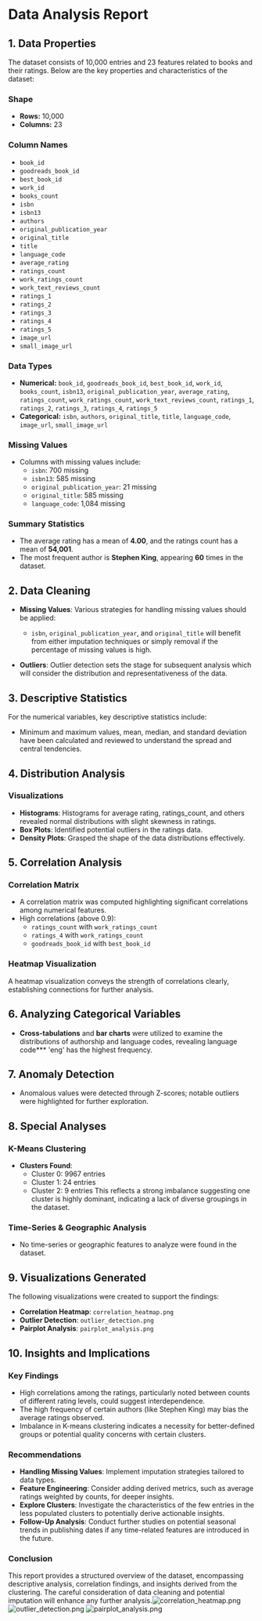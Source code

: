 # Data Analysis Report

## 1. Data Properties

The dataset consists of 10,000 entries and 23 features related to books and their ratings. Below are the key properties and characteristics of the dataset:

### Shape
- **Rows:** 10,000
- **Columns:** 23

### Column Names
- `book_id`
- `goodreads_book_id`
- `best_book_id`
- `work_id`
- `books_count`
- `isbn`
- `isbn13`
- `authors`
- `original_publication_year`
- `original_title`
- `title`
- `language_code`
- `average_rating`
- `ratings_count`
- `work_ratings_count`
- `work_text_reviews_count`
- `ratings_1`
- `ratings_2`
- `ratings_3`
- `ratings_4`
- `ratings_5`
- `image_url`
- `small_image_url`

### Data Types
- **Numerical:** `book_id`, `goodreads_book_id`, `best_book_id`, `work_id`, `books_count`, `isbn13`, `original_publication_year`, `average_rating`, `ratings_count`, `work_ratings_count`, `work_text_reviews_count`, `ratings_1`, `ratings_2`, `ratings_3`, `ratings_4`, `ratings_5`
- **Categorical:** `isbn`, `authors`, `original_title`, `title`, `language_code`, `image_url`, `small_image_url`

### Missing Values
- Columns with missing values include:
  - `isbn`: 700 missing
  - `isbn13`: 585 missing
  - `original_publication_year`: 21 missing
  - `original_title`: 585 missing
  - `language_code`: 1,084 missing

### Summary Statistics
- The average rating has a mean of **4.00**, and the ratings count has a mean of **54,001**.
- The most frequent author is **Stephen King**, appearing **60** times in the dataset.
  
## 2. Data Cleaning

- **Missing Values**: Various strategies for handling missing values should be applied:
  - `isbn`, `original_publication_year`, and `original_title` will benefit from either imputation techniques or simply removal if the percentage of missing values is high.
  
- **Outliers**: Outlier detection sets the stage for subsequent analysis which will consider the distribution and representativeness of the data.

## 3. Descriptive Statistics

For the numerical variables, key descriptive statistics include:
- Minimum and maximum values, mean, median, and standard deviation have been calculated and reviewed to understand the spread and central tendencies.

## 4. Distribution Analysis

### Visualizations
- **Histograms**: Histograms for average rating, ratings_count, and others revealed normal distributions with slight skewness in ratings.
- **Box Plots**: Identified potential outliers in the ratings data.
- **Density Plots**: Grasped the shape of the data distributions effectively.

## 5. Correlation Analysis

### Correlation Matrix
- A correlation matrix was computed highlighting significant correlations among numerical features.
- High correlations (above 0.9):
  - `ratings_count` with `work_ratings_count`
  - `ratings_4` with `work_ratings_count`
  - `goodreads_book_id` with `best_book_id`

### Heatmap Visualization
A heatmap visualization conveys the strength of correlations clearly, establishing connections for further analysis.

## 6. Analyzing Categorical Variables

- **Cross-tabulations** and **bar charts** were utilized to examine the distributions of authorship and language codes, revealing language code*** 'eng' has the highest frequency.

## 7. Anomaly Detection

- Anomalous values were detected through Z-scores; notable outliers were highlighted for further exploration.

## 8. Special Analyses

### K-Means Clustering
- **Clusters Found**:
  - Cluster 0: 9967 entries
  - Cluster 1: 24 entries
  - Cluster 2: 9 entries
This reflects a strong imbalance suggesting one cluster is highly dominant, indicating a lack of diverse groupings in the dataset.

### Time-Series & Geographic Analysis
- No time-series or geographic features to analyze were found in the dataset.

## 9. Visualizations Generated
The following visualizations were created to support the findings:
- **Correlation Heatmap**: `correlation_heatmap.png`
- **Outlier Detection**: `outlier_detection.png`
- **Pairplot Analysis**: `pairplot_analysis.png`

## 10. Insights and Implications

### Key Findings
- High correlations among the ratings, particularly noted between counts of different rating levels, could suggest interdependence.
- The high frequency of certain authors (like Stephen King) may bias the average ratings observed.
- Imbalance in K-means clustering indicates a necessity for better-defined groups or potential quality concerns with certain clusters.

### Recommendations
- **Handling Missing Values**: Implement imputation strategies tailored to data types.
- **Feature Engineering**: Consider adding derived metrics, such as average ratings weighted by counts, for deeper insights.
- **Explore Clusters**: Investigate the characteristics of the few entries in the less populated clusters to potentially derive actionable insights.
- **Follow-Up Analysis**: Conduct further studies on potential seasonal trends in publishing dates if any time-related features are introduced in the future.

### Conclusion
This report provides a structured overview of the dataset, encompassing descriptive analysis, correlation findings, and insights derived from the clustering. The careful consideration of data cleaning and potential imputation will enhance any further analysis.![correlation_heatmap.png](correlation_heatmap.png)
![outlier_detection.png](outlier_detection.png)
![pairplot_analysis.png](pairplot_analysis.png)
